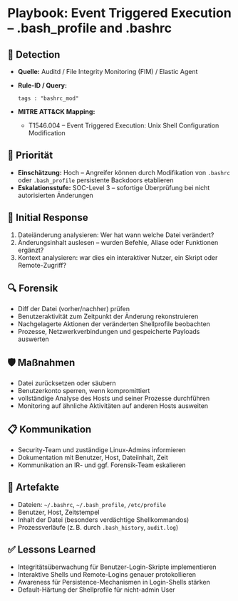 # Playbook: Event Triggered Execution – .bash_profile and .bashrc

## 🧠 Detection
- **Quelle:** Auditd / File Integrity Monitoring (FIM) / Elastic Agent
- **Rule-ID / Query:**
  ```elasticsearch
  tags : "bashrc_mod"
  ```

- **MITRE ATT&CK Mapping:**  
  - T1546.004 – Event Triggered Execution: Unix Shell Configuration Modification

## 📌 Priorität
- **Einschätzung:** Hoch – Angreifer können durch Modifikation von `.bashrc` oder `.bash_profile` persistente Backdoors etablieren
- **Eskalationsstufe:** SOC-Level 3 – sofortige Überprüfung bei nicht autorisierten Änderungen

## 🚨 Initial Response
1. Dateiänderung analysieren: Wer hat wann welche Datei verändert?
2. Änderungsinhalt auslesen – wurden Befehle, Aliase oder Funktionen ergänzt?
3. Kontext analysieren: war dies ein interaktiver Nutzer, ein Skript oder Remote-Zugriff?

## 🔍 Forensik
- Diff der Datei (vorher/nachher) prüfen
- Benutzeraktivität zum Zeitpunkt der Änderung rekonstruieren
- Nachgelagerte Aktionen der veränderten Shellprofile beobachten
- Prozesse, Netzwerkverbindungen und gespeicherte Payloads auswerten

## 🛡️ Maßnahmen
- Datei zurücksetzen oder säubern
- Benutzerkonto sperren, wenn kompromittiert
- vollständige Analyse des Hosts und seiner Prozesse durchführen
- Monitoring auf ähnliche Aktivitäten auf anderen Hosts ausweiten

## 📋 Kommunikation
- Security-Team und zuständige Linux-Admins informieren
- Dokumentation mit Benutzer, Host, Dateiinhalt, Zeit
- Kommunikation an IR- und ggf. Forensik-Team eskalieren

## 📁 Artefakte
- Dateien: `~/.bashrc`, `~/.bash_profile`, `/etc/profile`
- Benutzer, Host, Zeitstempel
- Inhalt der Datei (besonders verdächtige Shellkommandos)
- Prozessverläufe (z. B. durch `.bash_history`, `audit.log`)

## ✅ Lessons Learned
- Integritätsüberwachung für Benutzer-Login-Skripte implementieren
- Interaktive Shells und Remote-Logins genauer protokollieren
- Awareness für Persistence-Mechanismen in Login-Shells stärken
- Default-Härtung der Shellprofile für nicht-admin User